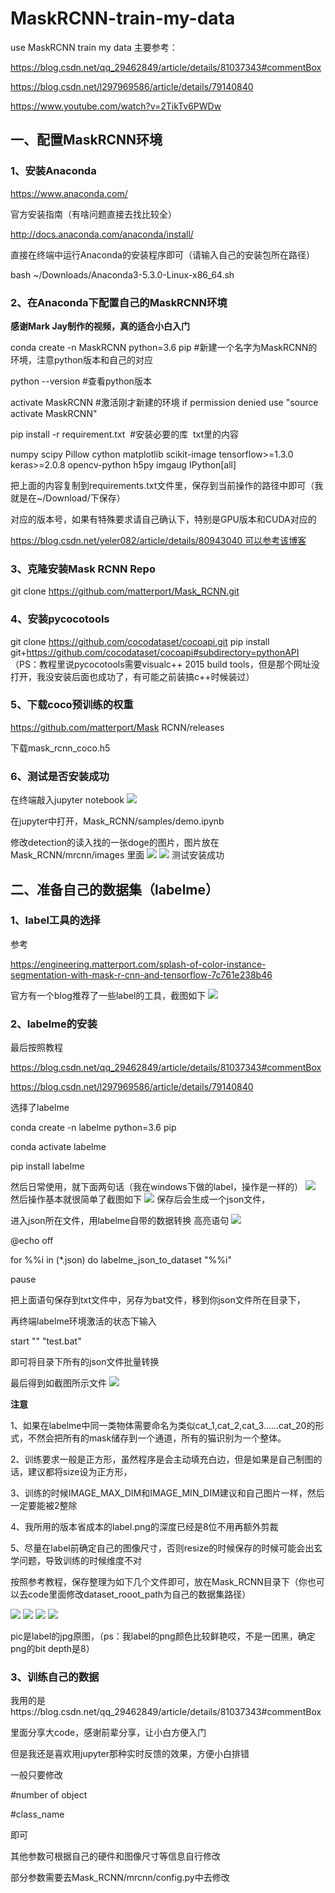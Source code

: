 # MaskRCNN-train-my-data
use MaskRCNN train my data
主要参考：

https://blog.csdn.net/qq_29462849/article/details/81037343#commentBox

https://blog.csdn.net/l297969586/article/details/79140840

https://www.youtube.com/watch?v=2TikTv6PWDw

## 一、配置MaskRCNN环境
### 1、安装Anaconda
https://www.anaconda.com/

官方安装指南（有啥问题直接去找比较全）

http://docs.anaconda.com/anaconda/install/

直接在终端中运行Anaconda的安装程序即可（请输入自己的安装包所在路径）

bash ~/Downloads/Anaconda3-5.3.0-Linux-x86_64.sh
### 2、在Anaconda下配置自己的MaskRCNN环境
**感谢Mark Jay制作的视频，真的适合小白入门**

conda create -n MaskRCNN python=3.6 pip  #新建一个名字为MaskRCNN的环境，注意python版本和自己的对应

python --version #查看python版本

activate MaskRCNN #激活刚才新建的环境 if permission denied use "source activate MaskRCNN"

pip install -r requirement.txt  #安装必要的库
 txt里的内容

numpy
scipy
Pillow
cython
matplotlib
scikit-image
tensorflow>=1.3.0
keras>=2.0.8
opencv-python
h5py
imgaug
IPython[all]

把上面的内容复制到requirements.txt文件里，保存到当前操作的路径中即可（我就是在~/Download/下保存）

对应的版本号，如果有特殊要求请自己确认下，特别是GPU版本和CUDA对应的

https://blog.csdn.net/yeler082/article/details/80943040 可以参考该博客

### 3、克隆安装Mask RCNN Repo
git clone https://github.com/matterport/Mask_RCNN.git
### 4、安装pycocotools
git clone https://github.com/cocodataset/cocoapi.git
pip install git+https://github.com/cocodataset/cocoapi#subdirectory=pythonAPI
（PS：教程里说pycocotools需要visualc++ 2015 build tools，但是那个网址没打开，我没安装后面也成功了，有可能之前装搞c++时候装过）

### 5、下载coco预训练的权重
https://github.com/matterport/Mask RCNN/releases

下载mask_rcnn_coco.h5

### 6、测试是否安装成功
在终端敲入jupyter notebook
![](https://github.com/Ella2le/MaskRCNN-train-my-data/blob/master/images/1.png)


在jupyter中打开，Mask_RCNN/samples/demo.ipynb

修改detection的读入找的一张doge的图片，图片放在Mask_RCNN/mrcnn/images 里面
![](https://github.com/Ella2le/MaskRCNN-train-my-data/blob/master/images/22.png)
![](https://github.com/Ella2le/MaskRCNN-train-my-data/blob/master/images/2.png)
测试安装成功

## 二、准备自己的数据集（labelme）
### 1、label工具的选择
参考

https://engineering.matterport.com/splash-of-color-instance-segmentation-with-mask-r-cnn-and-tensorflow-7c761e238b46

官方有一个blog推荐了一些label的工具，截图如下
![](https://github.com/Ella2le/MaskRCNN-train-my-data/blob/master/images/3.png)

### 2、labelme的安装
最后按照教程

https://blog.csdn.net/qq_29462849/article/details/81037343#commentBox

https://blog.csdn.net/l297969586/article/details/79140840

选择了labelme

conda create -n labelme python=3.6 pip

conda activate labelme

pip install labelme

然后日常使用，就下面两句话（我在windows下做的label，操作是一样的）
![](https://github.com/Ella2le/MaskRCNN-train-my-data/blob/master/images/4.png)
然后操作基本就很简单了截图如下
![](https://github.com/Ella2le/MaskRCNN-train-my-data/blob/master/images/5.png)
保存后会生成一个json文件，

进入json所在文件，用labelme自带的数据转换 高亮语句
![](https://github.com/Ella2le/MaskRCNN-train-my-data/blob/master/images/6.png)


@echo off

for %%i in (*.json) do labelme_json_to_dataset "%%i"

pause

把上面语句保存到txt文件中，另存为bat文件，移到你json文件所在目录下，

再终端labelme环境激活的状态下输入

start "" "test.bat"

即可将目录下所有的json文件批量转换

最后得到如截图所示文件
![](https://github.com/Ella2le/MaskRCNN-train-my-data/blob/master/images/7.png)

**注意**

1、如果在labelme中同一类物体需要命名为类似cat_1,cat_2,cat_3......cat_20的形式，不然会把所有的mask储存到一个通道，所有的猫识别为一个整体。

2、训练要求一般是正方形，虽然程序是会主动填充白边，但是如果是自己制图的话，建议都将size设为正方形，

3、训练的时候IMAGE_MAX_DIM和IMAGE_MIN_DIM建议和自己图片一样，然后一定要能被2整除

4、我所用的版本省成本的label.png的深度已经是8位不用再额外剪裁

5、尽量在label前确定自己的图像尺寸，否则resize的时候保存的时候可能会出玄学问题，导致训练的时候维度不对

按照参考教程，保存整理为如下几个文件即可，放在Mask_RCNN目录下（你也可以去code里面修改dataset_rooot_path为自己的数据集路径）

![](https://github.com/Ella2le/MaskRCNN-train-my-data/blob/master/images/8.png)
![](https://github.com/Ella2le/MaskRCNN-train-my-data/blob/master/images/9.png)
![](https://github.com/Ella2le/MaskRCNN-train-my-data/blob/master/images/10.png)
![](https://github.com/Ella2le/MaskRCNN-train-my-data/blob/master/images/11.png)

pic是label的jpg原图，（ps：我label的png颜色比较鲜艳哎，不是一团黑，确定png的bit depth是8）

### 3、训练自己的数据
我用的是https://blog.csdn.net/qq_29462849/article/details/81037343#commentBox

里面分享大code，感谢前辈分享，让小白方便入门

但是我还是喜欢用jupyter那种实时反馈的效果，方便小白排错

一般只要修改

#number of object

#class_name

即可

其他参数可根据自己的硬件和图像尺寸等信息自行修改

部分参数需要去Mask_RCNN/mrcnn/config.py中去修改









